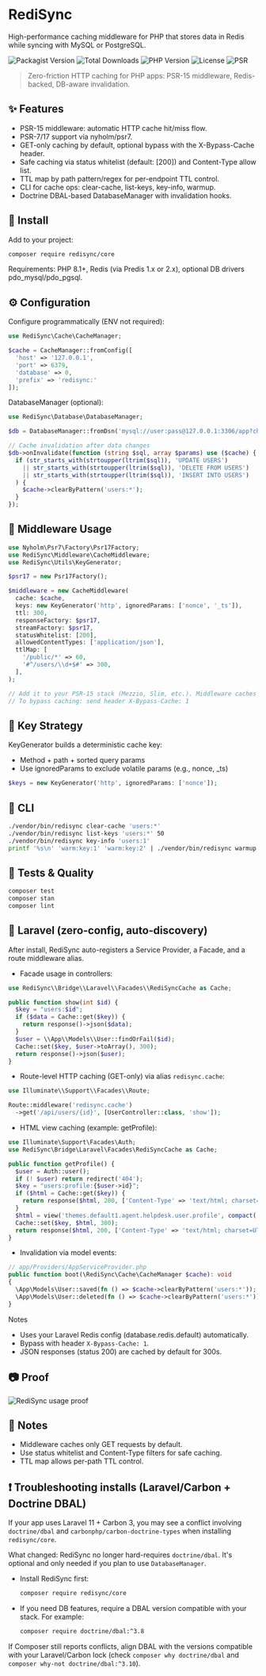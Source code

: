 # RediSync

High-performance caching middleware for PHP that stores data in Redis while syncing with MySQL or PostgreSQL.

![Packagist Version](https://img.shields.io/packagist/v/redisync/core?style=flat-square)
![Total Downloads](https://img.shields.io/packagist/dt/redisync/core?style=flat-square)
![PHP Version](https://img.shields.io/packagist/php-v/redisync/core?style=flat-square)
![License](https://img.shields.io/packagist/l/redisync/core?style=flat-square)
![PSR](https://img.shields.io/badge/PSR--7%2F17-1.x%20%7C%202.x-blue?style=flat-square)

> Zero-friction HTTP caching for PHP apps: PSR-15 middleware, Redis-backed, DB-aware invalidation.

## ✨ Features

- PSR-15 middleware: automatic HTTP cache hit/miss flow.
- PSR-7/17 support via nyholm/psr7.
- GET-only caching by default, optional bypass with the X-Bypass-Cache header.
- Safe caching via status whitelist (default: [200]) and Content-Type allow list.
- TTL map by path pattern/regex for per-endpoint TTL control.
- CLI for cache ops: clear-cache, list-keys, key-info, warmup.
- Doctrine DBAL-based DatabaseManager with invalidation hooks.

## 🔧 Install

Add to your project:

```bash
composer require redisync/core
```

Requirements: PHP 8.1+, Redis (via Predis 1.x or 2.x), optional DB drivers pdo_mysql/pdo_pgsql.

## ⚙️ Configuration

Configure programmatically (ENV not required):

```php
use RediSync\Cache\CacheManager;

$cache = CacheManager::fromConfig([
  'host' => '127.0.0.1',
  'port' => 6379,
  'database' => 0,
  'prefix' => 'redisync:'
]);
```

DatabaseManager (optional):

```php
use RediSync\Database\DatabaseManager;

$db = DatabaseManager::fromDsn('mysql://user:pass@127.0.0.1:3306/app?charset=utf8mb4');

// Cache invalidation after data changes
$db->onInvalidate(function (string $sql, array $params) use ($cache) {
  if (str_starts_with(strtoupper(ltrim($sql)), 'UPDATE USERS')
    || str_starts_with(strtoupper(ltrim($sql)), 'DELETE FROM USERS')
    || str_starts_with(strtoupper(ltrim($sql)), 'INSERT INTO USERS')
  ) {
    $cache->clearByPattern('users:*');
  }
});
```

## 🧩 Middleware Usage

```php
use Nyholm\Psr7\Factory\Psr17Factory;
use RediSync\Middleware\CacheMiddleware;
use RediSync\Utils\KeyGenerator;

$psr17 = new Psr17Factory();

$middleware = new CacheMiddleware(
  cache: $cache,
  keys: new KeyGenerator('http', ignoredParams: ['nonce', '_ts']),
  ttl: 300,
  responseFactory: $psr17,
  streamFactory: $psr17,
  statusWhitelist: [200],
  allowedContentTypes: ['application/json'],
  ttlMap: [
    '/public/*' => 60,
    '#^/users/\\d+$#' => 300,
  ],
);

// Add it to your PSR-15 stack (Mezzio, Slim, etc.). Middleware caches only GET requests.
// To bypass caching: send header X-Bypass-Cache: 1
```

## 🔑 Key Strategy

KeyGenerator builds a deterministic cache key:

- Method + path + sorted query params
- Use ignoredParams to exclude volatile params (e.g., nonce, \_ts)

```php
$keys = new KeyGenerator('http', ignoredParams: ['nonce']);
```

## 🧰 CLI

```bash
./vendor/bin/redisync clear-cache 'users:*'
./vendor/bin/redisync list-keys 'users:*' 50
./vendor/bin/redisync key-info 'users:1'
printf '%s\n' 'warm:key:1' 'warm:key:2' | ./vendor/bin/redisync warmup 120
```

## 🧪 Tests & Quality

```bash
composer test
composer stan
composer lint
```

## 🔌 Laravel (zero‑config, auto‑discovery)

After install, RediSync auto-registers a Service Provider, a Facade, and a route middleware alias.

- Facade usage in controllers:

```php
use RediSync\\Bridge\\Laravel\\Facades\\RediSyncCache as Cache;

public function show(int $id) {
  $key = "users:$id";
  if ($data = Cache::get($key)) {
    return response()->json($data);
  }
  $user = \\App\\Models\\User::findOrFail($id);
  Cache::set($key, $user->toArray(), 300);
  return response()->json($user);
}
```

- Route-level HTTP caching (GET-only) via alias `redisync.cache`:

```php
use Illuminate\\Support\\Facades\\Route;

Route::middleware('redisync.cache')
  ->get('/api/users/{id}', [UserController::class, 'show']);
```

- HTML view caching (example: getProfile):

```php
use Illuminate\Support\Facades\Auth;
use RediSync\Bridge\Laravel\Facades\RediSyncCache as Cache;

public function getProfile() {
  $user = Auth::user();
  if (! $user) return redirect('404');
  $key = "users:profile:{$user->id}";
  if ($html = Cache::get($key)) {
    return response($html, 200, ['Content-Type' => 'text/html; charset=UTF-8']);
  }
  $html = view('themes.default1.agent.helpdesk.user.profile', compact('user'))->render();
  Cache::set($key, $html, 300);
  return response($html, 200, ['Content-Type' => 'text/html; charset=UTF-8']);
}
```

- Invalidation via model events:

```php
// app/Providers/AppServiceProvider.php
public function boot(\RediSync\Cache\CacheManager $cache): void
{
  \App\Models\User::saved(fn () => $cache->clearByPattern('users:*'));
  \App\Models\User::deleted(fn () => $cache->clearByPattern('users:*'));
}
```

Notes

- Uses your Laravel Redis config (database.redis.default) automatically.
- Bypass with header `X-Bypass-Cache: 1`.
- JSON responses (status 200) are cached by default for 300s.

## 📷 Proof

![RediSync usage proof](https://rffureejqjzrbqzrcyxv.supabase.co/storage/v1/object/public/images/redisync.png)

## 📝 Notes

- Middleware caches only GET requests by default.
- Use status whitelist and Content-Type filters for safe caching.
- TTL map allows per-path TTL control.

## ❗ Troubleshooting installs (Laravel/Carbon + Doctrine DBAL)

If your app uses Laravel 11 + Carbon 3, you may see a conflict involving `doctrine/dbal` and `carbonphp/carbon-doctrine-types` when installing `redisync/core`.

What changed: RediSync no longer hard-requires `doctrine/dbal`. It's optional and only needed if you plan to use `DatabaseManager`.

- Install RediSync first:

  ```bash
  composer require redisync/core
  ```

- If you need DB features, require a DBAL version compatible with your stack. For example:

  ```bash
  composer require doctrine/dbal:^3.8
  ```

If Composer still reports conflicts, align DBAL with the versions compatible with your Laravel/Carbon lock (check `composer why doctrine/dbal` and `composer why-not doctrine/dbal:^3.10`).
